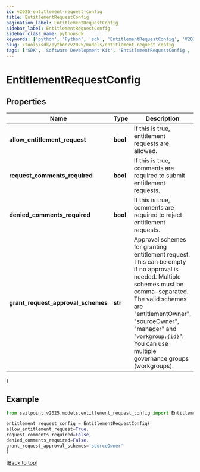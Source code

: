 ```yaml
---
id: v2025-entitlement-request-config
title: EntitlementRequestConfig
pagination_label: EntitlementRequestConfig
sidebar_label: EntitlementRequestConfig
sidebar_class_name: pythonsdk
keywords: ['python', 'Python', 'sdk', 'EntitlementRequestConfig', 'V2025EntitlementRequestConfig'] 
slug: /tools/sdk/python/v2025/models/entitlement-request-config
tags: ['SDK', 'Software Development Kit', 'EntitlementRequestConfig', 'V2025EntitlementRequestConfig']
---
```


# EntitlementRequestConfig


## Properties

Name | Type | Description | Notes
------------ | ------------- | ------------- | -------------
**allow_entitlement_request** | **bool** | If this is true, entitlement requests are allowed. | [optional] [default to False]
**request_comments_required** | **bool** | If this is true, comments are required to submit entitlement requests. | [optional] [default to False]
**denied_comments_required** | **bool** | If this is true, comments are required to reject entitlement requests. | [optional] [default to False]
**grant_request_approval_schemes** | **str** | Approval schemes for granting entitlement request. This can be empty if no approval is needed. Multiple schemes must be comma-separated. The valid schemes are \"entitlementOwner\", \"sourceOwner\", \"manager\" and \"`workgroup:{id}`\". You can use multiple governance groups (workgroups).  | [optional] [default to 'sourceOwner']
}

## Example

```python
from sailpoint.v2025.models.entitlement_request_config import EntitlementRequestConfig

entitlement_request_config = EntitlementRequestConfig(
allow_entitlement_request=True,
request_comments_required=False,
denied_comments_required=False,
grant_request_approval_schemes='sourceOwner'
)

```
[[Back to top]](#) 

